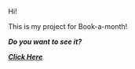 Hi!

This is my project for Book-a-month!

**_Do you want to see it?_**

[**_Click Here_**](https://akkified.github.io/coursera-test/site/Book-a-month/index.html)
